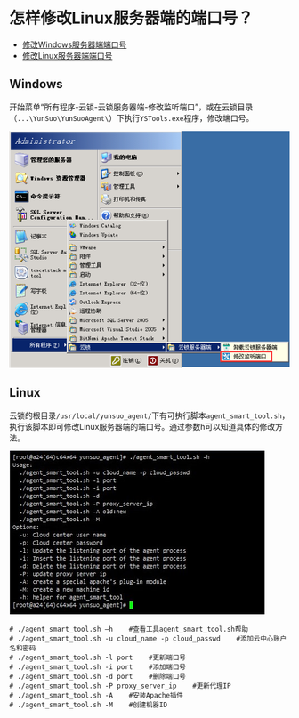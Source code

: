 # 怎样修改Linux服务器端的端口号？

* [修改Windows服务器端端口号](q21.md#windows)
* [修改Linux服务器端端口号](q21.md#linux)

## Windows

开始菜单“所有程序-云锁-云锁服务器端-修改监听端口”，或在云锁目录（`...\YunSuo\YunSuoAgent\`）下执行`YSTools.exe`程序，修改端口号。

![](../.gitbook/assets/q2101.png)

## Linux

云锁的根目录`/usr/local/yunsuo_agent/`下有可执行脚本`agent_smart_tool.sh`，执行该脚本即可修改Linux服务器端的端口号。通过参数h可以知道具体的修改方法。

![](../.gitbook/assets/q2102.jpg)

```text
# ./agent_smart_tool.sh –h    #查看工具agent_smart_tool.sh帮助
# ./agent_smart_tool.sh -u cloud_name -p cloud_passwd    #添加云中心账户名和密码
# ./agent_smart_tool.sh -l port    #更新端口号
# ./agent_smart_tool.sh -i port    #添加端口号
# ./agent_smart_tool.sh -d port    #删除端口号
# ./agent_smart_tool.sh -P proxy_server_ip    #更新代理IP
# ./agent_smart_tool.sh -A    #安装Apache插件
# ./agent_smart_tool.sh -M    #创建机器ID
```


